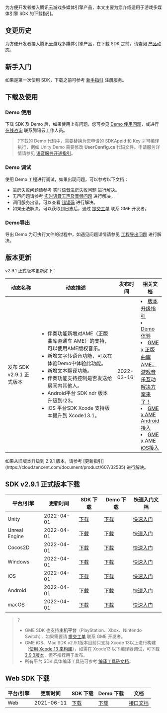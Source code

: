 为方便开发者接入腾讯云游戏多媒体引擎产品，本文主要为您介绍适用于游戏多媒体引擎 SDK 的下载指引。

## 变更历史

为方便开发者接入腾讯云游戏多媒体引擎产品，在下载 SDK 之前，请查阅 [产品动态](https://cloud.tencent.com/document/product/607/41876)。

## 新手入门

如果是第一次使用 SDK，下载之前可参考 [新手指引](https://cloud.tencent.com/document/product/607/51583) 注册服务。

## 下载及使用

### Demo 使用

下载 SDK 及 Demo 后，如果使用上有问题，您可参见 [Demo 使用问题](https://cloud.tencent.com/document/product/607/51456)，或进行 [在线咨询](https://cloud.tencent.com/online-service?from=connect-us) 联系腾讯云工作人员。

> ?下载的 Demo 代码中，需要替换为您申请的 SDKAppid 和 Key 才可编译执行，例如 Unity Demo 需要修改 **UserConfig.cs** 代码文件。申请服务详情请参见 [语音服务开通指引](https://cloud.tencent.com/document/product/607/10782)。

### Demo 调试

使用 Demo 工程进行调试，如果出现问题，可以参考以下文档：
- 进房失败问题请参考 [实时语音进房失败问题](https://cloud.tencent.com/document/product/607/51462) 进行解决。
- 无声问题请参考 [实时语音无声及音频问题](https://cloud.tencent.com/document/product/607/51463) 进行解决。
- 调用服务出错，可以查看 [错误码](https://cloud.tencent.com/document/product/607/15173) 进行解决。
- 如果无法解决，可以获取到日志后，通过 [提交工单](https://console.cloud.tencent.com/workorder/category) 联系 GME 开发者。


### Demo导出

导出 Demo 为可执行文件的过程中，如遇见问题详情请参见 [工程导出问题](https://cloud.tencent.com/document/product/607/51457) 进行解决。



## 版本更新

v2.9.1 正式版本更新如下：

<table >
<thead>
<tr>
<th width="20%">动态名称</th>
<th width="50%">动态描述</th>
 <th width="15%">发布时间</th>  
<th width="15%">相关文档</th>
</tr>
</thead>
<tbody><tr>
<td>发布 SDK v2.9.1 正式版本</td>
<td ><ul style="margin:0;">
<li >伴奏功能新增对AME（正版曲库直通车 AME）的支持，可以使用AME版权音乐。</li>
<li >新增文字转语音功能，可以在体验Demo中体验此功能。</li>
<li >新增文本翻译功能。</li>
<li >伴奏功能支持控制是否发送给房间内其他人。</li>
<li >Android平台 SDK ndr 版本升级到r23。</li>
<li >iOS 平台SDK Xcode 支持版本提升到 Xcode13.1。</li>
</ul ></td>
<td>2022-03-16</td> 
<td><li><a href="https://cloud.tencent.com/document/product/607/67303">版本升级指引</li>
<li><a href="https://cloud.tencent.com/document/product/607/48323">Demo体验</li>
<li><a href="https://cloud.tencent.com/developer/article/1957386">GME x 正版曲库AME，游戏音乐互动解决方案来了！</li>
<li><a href="https://doc.weixin.qq.com/doc/w3_AJMAggaUAFUYvOmkGV9QuWknruvAC?scode=AJEAIQdfAAom30HqyjAJMAggaUAFU">GME x AME Android接入</li>
<li><a href="https://doc.weixin.qq.com/doc/w3_ACkAcgaDACgkD4VrricQmq9AKFpc5?scode=AJEAIQdfAAoRWBc24VACkAcgaDACg">GME x AME iOS接入</li>
</tr>
</tbody></table>



<dx-alert infotype="notice" title="更新版本请注意">
如果从旧版本升级到 2.9.1 版本，请参考 [更新指引](https://cloud.tencent.com/document/product/607/32535) 进行解决。
</dx-alert>



## SDK v2.9.1 正式版本下载

| 平台/引擎     | 更新时间 | SDK 下载                                                     | Demo 下载                                                    | 快速入门文档                                                 |
| ------------- | -------- | ------------------------------------------------------------ | ------------------------------------------------------------ | ------------------------------------------------------------ |
| Unity         | 2022-04-01 | [下载](https://dldir1v6.qq.com/hudongzhibo/QCloud_TGP/GME/GME2.9.1/Other/GME_Unity_Audio_SDK_2.9.1.749628ca.zip) | [下载](https://dldir1v6.qq.com/hudongzhibo/QCloud_TGP/GME/GME2.9.1/Other/GME_Unity_Audio_Demo_2.9.1.749628ca.zip) | [快速入门](https://cloud.tencent.com/document/product/607/18248) |
| Unreal Engine | 2022-04-01 | [下载](https://dldir1v6.qq.com/hudongzhibo/QCloud_TGP/GME/GME2.9.1/Other/GME_Unreal_Audio_SDK_2.9.1.749628ca.zip) | [下载](https://dldir1v6.qq.com/hudongzhibo/QCloud_TGP/GME/GME2.9.1/Other/GME_Cocos_Audio_Demo_2.9.1.749628ca.zip) | [快速入门](https://cloud.tencent.com/document/product/607/18267) |
| Cocos2D       | 2022-04-01 | [下载](https://dldir1v6.qq.com/hudongzhibo/QCloud_TGP/GME/GME2.9.1/Other/GME_Cocos_Audio_SDK_2.9.1.749628ca.zip) | [下载](https://dldir1v6.qq.com/hudongzhibo/QCloud_TGP/GME/GME2.9.1/Other/GME_Cocos_Audio_Demo_2.9.1.94929872.zip) | [快速入门](https://cloud.tencent.com/document/product/607/18292) |
| Windows       | 2022-04-01 | [下载](https://dldir1v6.qq.com/hudongzhibo/QCloud_TGP/GME/GME2.9.1/Windows/GME_Windows_audio_sdk_2.9.1.4b872939.zip) | [下载](https://dldir1v6.qq.com/hudongzhibo/QCloud_TGP/GME/GME2.9.1/Windows/GME_Windows_audio_example_project_2.9.1.4b872939.zip) | [快速入门](https://cloud.tencent.com/document/product/607/56374) |
| iOS           | 2022-04-01 | [下载](https://dldir1v6.qq.com/hudongzhibo/QCloud_TGP/GME/GME2.9.1/iOS/GME_ios_audio_sdk_2.9.1.4b872939.zip) | [下载](https://dldir1v6.qq.com/hudongzhibo/QCloud_TGP/GME/GME2.9.1/iOS/GME_ios_audio_example_2.9.1.4b872939.zip) | [快速入门](https://cloud.tencent.com/document/product/607/56374) |
| Android       | 2022-04-01 | [下载](https://dldir1v6.qq.com/hudongzhibo/QCloud_TGP/GME/GME2.9.1/Android/GME_android_audio_sdk_2.9.1.4b872939.zip) | [下载](https://dldir1v6.qq.com/hudongzhibo/QCloud_TGP/GME/GME2.9.1/Android/GME_android_audio_example_2.9.1.4b872939.zip) | [快速入门](https://cloud.tencent.com/document/product/607/56374) |
| macOS         | 2022-04-01 | [下载](https://dldir1v6.qq.com/hudongzhibo/QCloud_TGP/GME/GME2.9.1/Mac/GME_mac_audio_sdk_2.9.1.4b872939.zip) | [下载](https://dldir1v6.qq.com/hudongzhibo/QCloud_TGP/GME/GME2.9.1/Mac/GME_mac_audio_demo_2.9.1.4b872939.zip) | [快速入门](https://cloud.tencent.com/document/product/607/56374) |



> ?
> - GME SDK 也支持**主机平台**（PlayStation、Xbox、Nintendo Switch），如果需要请 [提交工单](https://console.cloud.tencent.com/workorder/category) 联系 GME 开发者。
> - GME iOS、Mac SDK v2.9.1版本目前只支持 Xcode 13以上进行构建（[使用 Xcode 13 来构建](https://developer.apple.com/ios/submit/)），如需在 Xcode13 以下编译器调试，可下载 [2.9.0版本](https://dldir1v6.qq.com/hudongzhibo/QCloud_TGP/GME/GME2.9.0/iOS/GME_ios_audio_sdk_2.9.0.756c12ea.zip)，但不推荐用于发布。
> - 所有平台 SDK 具体编译工具链可参考 [编译工具链文档]()。

## Web SDK 下载

| 平台/引擎 | 更新时间   | SDK 下载                                                     | Demo 下载                                                    | 文档                                                         |
| --------- | ---------- | ------------------------------------------------------------ | ------------------------------------------------------------ | ------------------------------------------------------------ |
| Web       | 2021-06-11 | [下载](https://dldir1.qq.com/hudongzhibo/QCloud_TGP/GME/GME2.8.1/H5/GME_Web_SDK_2.8.1.47.zip) | [下载](https://dldir1.qq.com/hudongzhibo/QCloud_TGP/GME/GME2.8.1/H5/GME_Web_Demo_2.8.1.47.zip) | [接口文档](https://cloud.tencent.com/document/product/607/32157) |
